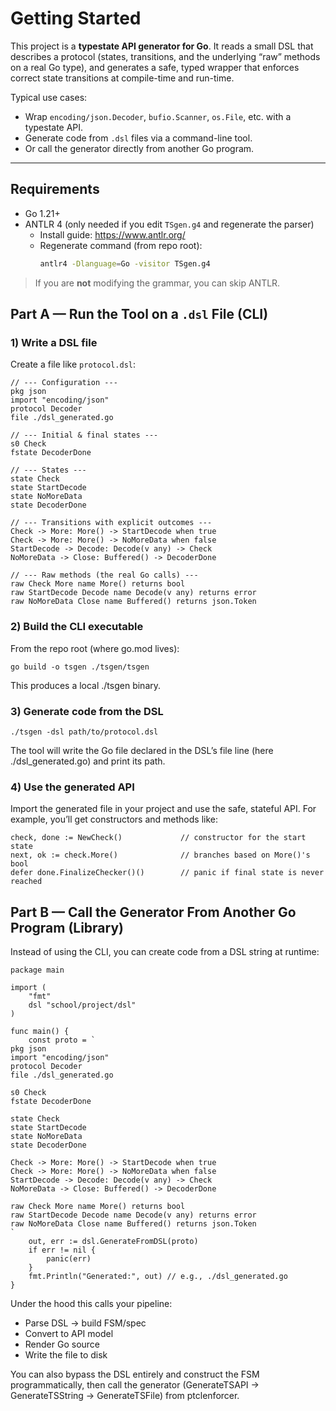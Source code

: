 # Getting Started

This project is a **typestate API generator for Go**. It reads a small DSL that
describes a protocol (states, transitions, and the underlying “raw” methods on a
real Go type), and generates a safe, typed wrapper that enforces correct
state transitions at compile-time and run-time.

Typical use cases:
- Wrap `encoding/json.Decoder`, `bufio.Scanner`, `os.File`, etc. with
  a typestate API.
- Generate code from `.dsl` files via a command-line tool.
- Or call the generator directly from another Go program.

---

## Requirements

- Go 1.21+
- ANTLR 4 (only needed if you edit `TSgen.g4` and regenerate the parser)
  - Install guide: https://www.antlr.org/
  - Regenerate command (from repo root):
    ```bash
    antlr4 -Dlanguage=Go -visitor TSgen.g4
    ```

> If you are **not** modifying the grammar, you can skip ANTLR.

## Part A — Run the Tool on a `.dsl` File (CLI)

### 1) Write a DSL file

Create a file like `protocol.dsl`:

```text
// --- Configuration ---
pkg json
import "encoding/json"
protocol Decoder
file ./dsl_generated.go

// --- Initial & final states ---
s0 Check
fstate DecoderDone

// --- States ---
state Check
state StartDecode
state NoMoreData
state DecoderDone

// --- Transitions with explicit outcomes ---
Check -> More: More() -> StartDecode when true
Check -> More: More() -> NoMoreData when false
StartDecode -> Decode: Decode(v any) -> Check
NoMoreData -> Close: Buffered() -> DecoderDone

// --- Raw methods (the real Go calls) ---
raw Check More name More() returns bool
raw StartDecode Decode name Decode(v any) returns error
raw NoMoreData Close name Buffered() returns json.Token
```

### 2) Build the CLI executable

From the repo root (where go.mod lives):
```code
go build -o tsgen ./tsgen/tsgen
```

This produces a local ./tsgen binary.

### 3) Generate code from the DSL

```code
./tsgen -dsl path/to/protocol.dsl
```

The tool will write the Go file declared in the DSL’s file line (here
./dsl_generated.go) and print its path.

### 4) Use the generated API

Import the generated file in your project and use the safe, stateful API. For example,
you’ll get constructors and methods like:
```code
check, done := NewCheck()             // constructor for the start state
next, ok := check.More()              // branches based on More()'s bool
defer done.FinalizeChecker()()        // panic if final state is never reached
```

## Part B — Call the Generator From Another Go Program (Library)

Instead of using the CLI, you can create code from a DSL string at runtime:
```code
package main

import (
    "fmt"
    dsl "school/project/dsl"
)

func main() {
    const proto = `
pkg json
import "encoding/json"
protocol Decoder
file ./dsl_generated.go

s0 Check
fstate DecoderDone

state Check
state StartDecode
state NoMoreData
state DecoderDone

Check -> More: More() -> StartDecode when true
Check -> More: More() -> NoMoreData when false
StartDecode -> Decode: Decode(v any) -> Check
NoMoreData -> Close: Buffered() -> DecoderDone

raw Check More name More() returns bool
raw StartDecode Decode name Decode(v any) returns error
raw NoMoreData Close name Buffered() returns json.Token
`
    out, err := dsl.GenerateFromDSL(proto)
    if err != nil {
        panic(err)
    }
    fmt.Println("Generated:", out) // e.g., ./dsl_generated.go
}
```

Under the hood this calls your pipeline:

* Parse DSL → build FSM/spec
* Convert to API model
* Render Go source
* Write the file to disk

You can also bypass the DSL entirely and construct the FSM programmatically,
then call the generator (GenerateTSAPI → GenerateTSString → GenerateTSFile)
from ptclenforcer.